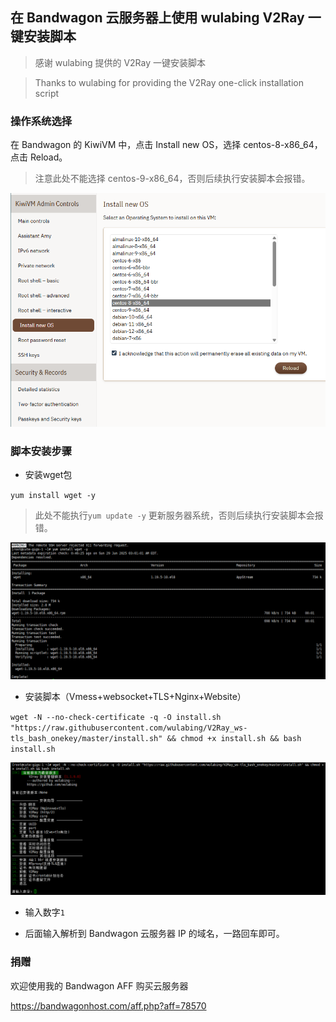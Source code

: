 ## 在 Bandwagon 云服务器上使用 wulabing V2Ray 一键安装脚本

> 感谢 wulabing 提供的 V2Ray 一键安装脚本

> Thanks to wulabing for providing the V2Ray one-click installation script

### 操作系统选择

在 Bandwagon 的 KiwiVM 中，点击 Install new OS，选择 centos-8-x86_64，点击 Reload。

> 注意此处不能选择 centos-9-x86_64，否则后续执行安装脚本会报错。

![操作系统选择](https://github.com/yun-gif/Bandwagon-install-wulabing-V2Ray/blob/main/1.png)

### 脚本安装步骤

* 安装wget包
  
`yum install wget -y` 

> 此处不能执行`yum update -y` 更新服务器系统，否则后续执行安装脚本会报错。

![wget包安装](https://github.com/yun-gif/Bandwagon-install-wulabing-V2Ray/blob/main/2.png)

* 安装脚本（Vmess+websocket+TLS+Nginx+Website）

`wget -N --no-check-certificate -q -O install.sh "https://raw.githubusercontent.com/wulabing/V2Ray_ws-tls_bash_onekey/master/install.sh" && chmod +x install.sh && bash install.sh` 

![脚本安装](https://github.com/yun-gif/Bandwagon-install-wulabing-V2Ray/blob/main/3.png)

* 输入数字`1`

* 后面输入解析到 Bandwagon 云服务器 IP 的域名，一路回车即可。

### 捐赠

欢迎使用我的 Bandwagon AFF 购买云服务器

https://bandwagonhost.com/aff.php?aff=78570
